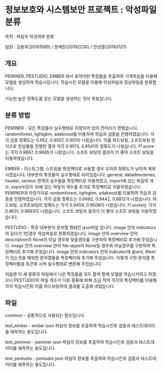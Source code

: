 # 정보보호와 시스템보안 프로젝트 : 악성파일분류
목적 : 파일의 악성여부 분류

팀원 : 김용후(20181589) / 문예찬(20192230) / 안성열(20163121)

## 개요
PEMINER, PESTUDIO, EMBER 에서 유의미한 특징들을 추출하여 기계학습을 이용해 모델을 생성하여 학습시킵니다. 학습시킨 모델을 이용해 악성파일과 정상파일을 분류합니다.

가능한 높은 정확도를 갖는 모델을 생성하는 것이 목표입니다.

## 분류 방법

PEMINER - 모든 특징들이 실수형태로 저장되어 있어 전처리가 편했습니다. randomforest, lightgbm, adaboost를 이용하여 학습과 검증을 진행하였습니다. 각각 검증 정확도는 0.952, 0.9507, 0.901이 나왔습니다. 이를 하드보팅, 소프트보팅 방식으로 앙상블을 진행한 결과 각각 0.9513, 0.9541의 정확도가 나왔습니다. f1 score는 각각 0.9667, 0.9685가 나왔습니다. 소프트 보팅의 결과가 더 좋아 소프트 보팅을 이용하였습니다.

EMBER - 히스토그램, 스트링을 특징벡터로 사용할 경우 오히려 정확도가 낮아져 제외시켰습니다. 대부분의 특징들이 실수형태로 되어있습니다. general, datadirectories, header, section 영역의 실수들을 특징벡터로 이용하였고, import에 있는 파일의 개수, export(모두 0)에 있는 파일의 개수를 추가로 특징벡터로 이용하였습니다. PEMINER과 마찬가지로 randomforest, lightgbm, adaboost를 이용하여 학습과 검증을 진행하였습니다. 각각 검증 정확도는 0.9492, 0.9442, 0.8812가 나왔습니다.  하드보팅, 소프트보팅의 정확도는 각각 0.9459, 0.9508이 나왔습니다. f1 score는 각각 0.9631, 0.9663이 나왔습니다. 소프트 보팅의 결과가 더 좋아 소프트 보팅을 이용하였습니다.

PESTUDIO - 특징 대부분이 문자열 형태인 json파일 입니다. image 안의 indicators의 길이가 1인경우 악성파일로 분류하였습니다. image 안의 overview 안의 description이 None이 아닐 경우와 맞을경우를 구분하여 특징벡터로 추가해 주었습니다. image 안의 overview 안의 file-dype이 None일 경우와 아닐경우를 구분하여 특징벡터로 추가해 주었습니다. image 안의 indicators 안의 indicator에 @xml, #text가 있는것을 제외한 문자열들을 특징벡터에 추가해 주었습니다. 이렇게 구한 문자열 특징벡터들을 토큰화 시켜 실수형태로 변환해 주었습니다.

처음엔 이 세 종류의 파일에서 나온 특징들을 모두 합쳐 함께 모델을 학습시키려고 하였으나 PESTUDIO의 파일 개수가 다른 종류에 비해 조금 적어 각각의 특징벡터를 이용해 각각 학습시킨뒤 이를 하드보팅하여 결과를 도출해 내었습니다.

## 파일 
common - 공통적으로 사용되는 함수입니다.

test_ember - ember json 파일의 정보를 추출하여 학습시킨후 검증과 테스트데이터를 예측하는 용도입니다.

test_peminer - peminer json 파일의 정보를 추출하여 학습시킨후 검증과 테스트데이터를 예측하는 용도입니다.

test_pestudio - pestudio json 파일의 정보를 추출하여 학습시킨후 검증과 테스트데이터를 예측하는 용도입니다.

